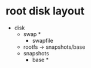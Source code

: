 # root disk layout

- disk
    - swap *
        - swapfile
    - rootfs  -> snapshots/base
    - snapshots
        - base *

